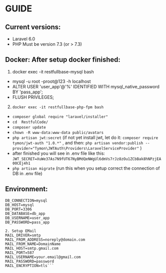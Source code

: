 # GUIDE
## Current versions:
* Laravel 6.0
* PHP Must be version 7.3 (or > 7.3)

## Docker: After setup docker finished:
1. docker exec -it restfullbase-mysql bash
* mysql -u root -proot@123 -h localhost
* ALTER USER 'user_app'@'%' IDENTIFIED WITH mysql_native_password BY 'pass_app';
* FLUSH PRIVILEGES;
2. ```docker exec -it restfullbase-php-fpm bash ```
* ```composer global require "laravel/installer"```
* ```cd  RestfulCode/```
* ```composer update```
* ```chown -R www-data:www-data public/avatars```
* ```php artisan jwt:secret``` (if not yet install jwt, let do it: ```composer require tymon/jwt-auth "1.0.*"``` , and then: ```php artisan vendor:publish --provider="Tymon\JWTAuth\Providers\LaravelServiceProvider"``` )
* after finished you will see in .env file like this: ```JWT_SECRET=XuWe37As7N9fUT67NyBMdQeNWgUl6dmVs7rJz8zOu1ZCbBak8hNPzjEA00CEj4h1```
* ```php artisan migrate``` (run this when you setup correct the connection of DB in .env file)

## Environment:
``` 1. Setup DB
DB_CONNECTION=mysql
DB_HOST=mysql
DB_PORT=3306
DB_DATABASE=db_app
DB_USERNAME=user_app
DB_PASSWORD=pass_app

2. Setup EMail
MAIL_DRIVER=smtp
MAIL_FROM_ADDRESS=noreply@domain.com
MAIL_FROM_NAME=DomainName
MAIL_HOST=smtp.gmail.com
MAIL_PORT=587
MAIL_USERNAME=your.email@gmail.com
MAIL_PASSWORD=password
MAIL_ENCRYPTION=tls```
